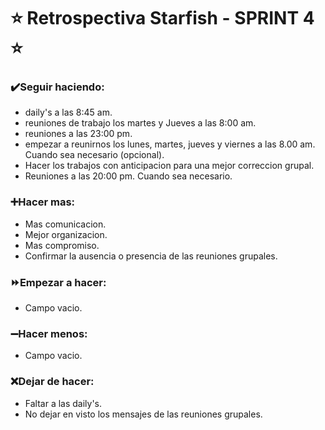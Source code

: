 # ⭐ Retrospectiva Starfish - SPRINT 4 ⭐

### ✔️Seguir haciendo: 
- daily's a las 8:45 am.
- reuniones de trabajo los martes y Jueves a las 8:00 am.
- reuniones a las 23:00 pm.
- empezar a reunirnos los lunes, martes, jueves y viernes a las 8.00 am. Cuando sea necesario (opcional).
- Hacer los trabajos con anticipacion para una mejor correccion grupal.
- Reuniones a las 20:00 pm. Cuando sea necesario.
### ➕Hacer mas: 
- Mas comunicacion.
- Mejor organizacion.
- Mas compromiso.
- Confirmar la ausencia o presencia de las reuniones grupales.
### ⏩Empezar a hacer: 
- Campo vacio.
### ➖Hacer menos: 
- Campo vacio.
### ❌Dejar de hacer: 
- Faltar a las daily's.
- No dejar en visto los mensajes de las reuniones grupales.